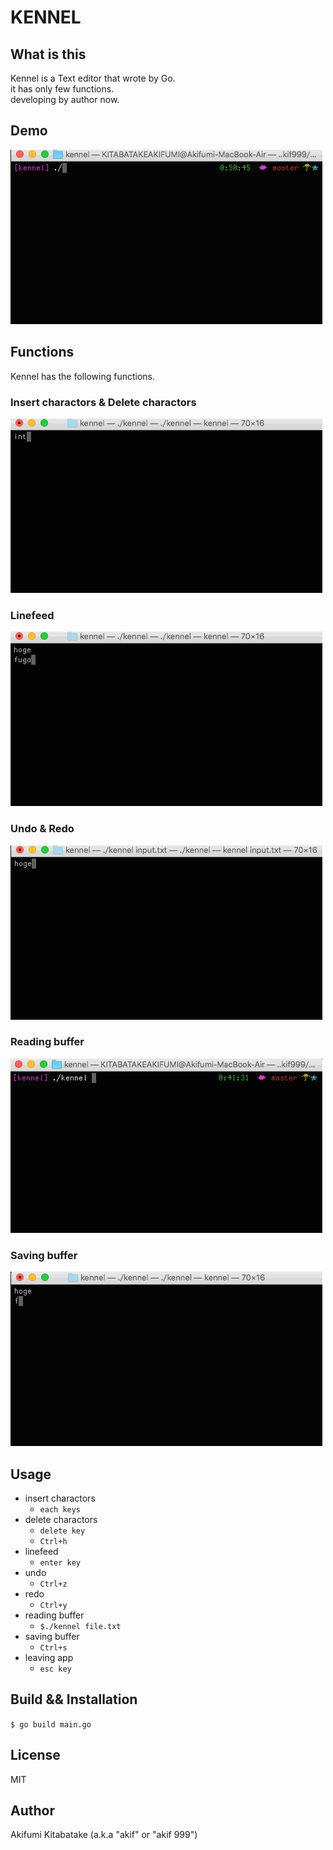 # KENNEL

## What is this
Kennel is a Text editor that wrote by Go.  
it has only few functions.  
developing by author now.  

## Demo

![result](https://github.com/akif999/kennel/blob/media/demo_kennel.gif)

## Functions

Kennel has the following functions.

### Insert charactors & Delete charactors

![result](https://github.com/akif999/kennel/blob/media/insert_char.gif)

### Linefeed

![result](https://github.com/akif999/kennel/blob/media/linefeed.gif)

### Undo & Redo

![result](https://github.com/akif999/kennel/blob/media/undo_redo.gif)

### Reading buffer

![result](https://github.com/akif999/kennel/blob/media/reading_buffer.gif)

### Saving buffer

![result](https://github.com/akif999/kennel/blob/media/saving_buffer.gif)

## Usage

* insert charactors
    * `each keys`
* delete charactors
    * `delete key`
    * `Ctrl+h`
* linefeed
    * `enter key`
* undo
    * `Ctrl+z`
* redo
    * `Ctrl+y`
* reading buffer
    * `$./kennel file.txt`
* saving buffer
    * `Ctrl+s`
* leaving app
    * `esc key`

## Build && Installation

`$ go build main.go`

## License

MIT

## Author
Akifumi Kitabatake (a.k.a "akif" or "akif 999")
